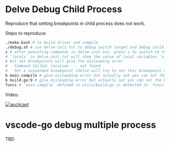 # Delve Debug Child Process

Reproduce that setting breakpoints in child process does not work.

Steps to reproduce:

```bash
./make.bash # to build driver and compile
./debug.sh # use delve-init.txt to debug switch target and debug child process
s # after executing commands in delve-init.txt, press s to switch to the child process
# `locals` in delve-init.txt will show the value of local variables `a` and `b`
# but set breakpoints will give the misleading error
#   Command failed: location ... not found
#   Set a suspended breakpoint (Delve will try to set this breakpoint when a plugin is loaded) [Y/n]
b main.compile # give misleading error but actually set yes can set the breakpoint correctly
b build.go:9 # give misleading error but actually set yes can set the breakpoint correctly
funcs # `main.compile` defined in utils/build.go is detected in `funcs` command. But unable to set breakpoints
```

Video:

[![asciicast](https://asciinema.org/a/706784.svg)](https://asciinema.org/a/706784)

# vscode-go debug multiple process

TBD
